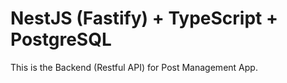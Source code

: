 # NestJS (Fastify) + TypeScript + PostgreSQL

This is the Backend (Restful API) for Post Management App.
